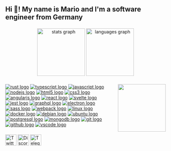 <h2 align="left">Hi 👋! My name is Mario and I'm a software engineer from Germany</h2>

###

<div align="center">
  <img src="https://github-readme-stats.vercel.app/api?hide_title=false&hide_rank=false&show_icons=true&include_all_commits=true&count_private=true&disable_animations=true&theme=dracula&locale=en&hide_border=false&username=Tarnadas" height="150" alt="stats graph"  />
  <img src="https://github-readme-stats.vercel.app/api/top-langs?locale=en&hide_title=false&layout=compact&card_width=320&langs_count=5&theme=dracula&hide_border=false&username=Tarnadas" height="150" alt="languages graph"  />
</div>

###

<img align="right" height="150" src="https://octodex.github.com/images/plumber.jpg"  />

###

[![rust logo][rust-logo]][rust-link]
[![typescript logo][typescript-logo]][typescript-link]
[![javascript logo][javascript-logo]][javascript-link]
[![nodejs logo][nodejs-logo]][nodejs-link]
[![html5 logo][html5-logo]][html5-link]
[![css3 logo][css3-logo]][css3-link]
[![angularjs logo][angularjs-logo]][angularjs-link]
[![react logo][react-logo]][react-link]
[![svelte logo][svelte-logo]][svelte-link]
[![jest logo][jest-logo]][jest-link]
[![graphql logo][graphql-logo]][graphql-link]
[![electron logo][electron-logo]][electron-link]
[![sass logo][sass-logo]][sass-link]
[![webpack logo][webpack-logo]][webpack-link]
[![linux logo][linux-logo]][linux-link]
[![docker logo][docker-logo]][docker-link]
[![debian logo][debian-logo]][debian-link]
[![ubuntu logo][ubuntu-logo]][ubuntu-link]
[![postgresql logo][postgresql-logo]][postgresql-link]
[![mongodb logo][mongodb-logo]][mongodb-link]
[![git logo][git-logo]][git-link]
[![github logo][github-logo]][github-link]
[![vscode logo][vscode-logo]][vscode-link]

[rust-logo]: https://cdn.jsdelivr.net/gh/devicons/devicon/icons/rust/rust-original.svg
[rust-link]: https://www.rust-lang.org
[typescript-logo]: https://cdn.jsdelivr.net/gh/devicons/devicon/icons/typescript/typescript-plain.svg
[typescript-link]: https://www.typescriptlang.org
[javascript-logo]: https://cdn.jsdelivr.net/gh/devicons/devicon/icons/javascript/javascript-original.svg
[javascript-link]: https://developer.mozilla.org/en-US/docs/Web/JavaScript
[nodejs-logo]: https://cdn.jsdelivr.net/gh/devicons/devicon/icons/nodejs/nodejs-original.svg
[nodejs-link]: https://nodejs.org
[html5-logo]: https://cdn.jsdelivr.net/gh/devicons/devicon/icons/html5/html5-original.svg
[html5-link]: https://developer.mozilla.org/en-US/docs/Web/HTML
[css3-logo]: https://cdn.jsdelivr.net/gh/devicons/devicon/icons/css3/css3-original.svg
[css3-link]: https://developer.mozilla.org/en-US/docs/Web/CSS
[angularjs-logo]: https://cdn.jsdelivr.net/gh/devicons/devicon/icons/angularjs/angularjs-original.svg
[angularjs-link]: https://angular.io
[react-logo]: https://cdn.jsdelivr.net/gh/devicons/devicon/icons/react/react-original.svg
[react-link]: https://reactjs.org
[svelte-logo]: https://cdn.jsdelivr.net/gh/devicons/devicon/icons/svelte/svelte-original.svg
[svelte-link]: https://svelte.dev
[jest-logo]: https://cdn.jsdelivr.net/gh/devicons/devicon/icons/jest/jest-plain.svg
[jest-link]: https://jestjs.io
[graphql-logo]: https://cdn.jsdelivr.net/gh/devicons/devicon/icons/graphql/graphql-plain.svg
[graphql-link]: https://graphql.org
[electron-logo]: https://cdn.jsdelivr.net/gh/devicons/devicon/icons/electron/electron-original.svg
[electron-link]: https://www.electronjs.org
[sass-logo]: https://cdn.jsdelivr.net/gh/devicons/devicon/icons/sass/sass-original.svg
[sass-link]: https://sass-lang.com
[webpack-logo]: https://cdn.jsdelivr.net/gh/devicons/devicon/icons/webpack/webpack-original.svg
[webpack-link]: https://webpack.js.org
[linux-logo]: https://cdn.jsdelivr.net/gh/devicons/devicon/icons/linux/linux-original.svg
[linux-link]: https://www.linux.org
[docker-logo]: https://cdn.jsdelivr.net/gh/devicons/devicon/icons/docker/docker-original.svg
[docker-link]: https://www.docker.com
[debian-logo]: https://cdn.jsdelivr.net/gh/devicons/devicon/icons/debian/debian-original.svg
[debian-link]: https://www.debian.org
[ubuntu-logo]: https://cdn.jsdelivr.net/gh/devicons/devicon/icons/ubuntu/ubuntu-plain.svg
[ubuntu-link]: https://ubuntu.com
[postgresql-logo]: https://cdn.jsdelivr.net/gh/devicons/devicon/icons/postgresql/postgresql-original.svg
[postgresql-link]: https://www.postgresql.org
[mongodb-logo]: https://cdn.jsdelivr.net/gh/devicons/devicon/icons/mongodb/mongodb-original.svg
[mongodb-link]: https://www.mongodb.com
[git-logo]: https://cdn.jsdelivr.net/gh/devicons/devicon/icons/git/git-original.svg
[git-link]: https://git-scm.com
[github-logo]: https://cdn.jsdelivr.net/gh/devicons/devicon/icons/github/github-original.svg
[github-link]: https://github.com
[vscode-logo]: https://cdn.jsdelivr.net/gh/devicons/devicon/icons/vscode/vscode-original.svg
[vscode-link]: https://code.visualstudio.com


###

[<img src="https://img.shields.io/static/v1?message=Twitter&logo=twitter&label=&color=1DA1F2&logoColor=white&labelColor=&style=for-the-badge" height="35" alt="Twitter">](https://twitter.com/marior_dev)
[<img src="https://img.shields.io/static/v1?message=Discord&logo=discord&label=&color=7289DA&logoColor=white&labelColor=&style=for-the-badge" height="35" alt="Discord">](https://discordapp.com/users/213747408230809600)
[<img src="https://img.shields.io/static/v1?message=Telegram&logo=telegram&label=&color=2CA5E0&logoColor=white&labelColor=&style=for-the-badge" height="35" alt="Telegram">](https://t.me/marior_dev)


###
